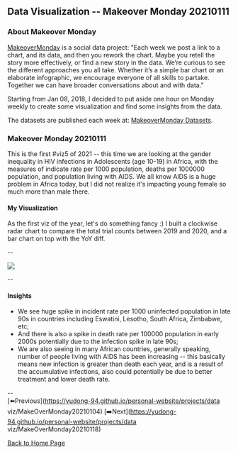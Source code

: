 <head>
  <!-- Global site tag (gtag.js) - Google Analytics -->
<script async src="https://www.googletagmanager.com/gtag/js?id=UA-112502179-1"></script>
<script>
  window.dataLayer = window.dataLayer || [];
  function gtag(){dataLayer.push(arguments);}
  gtag('js', new Date());

  gtag('config', 'UA-112502179-1');
</script>
</head>


## Data Visualization -- Makeover Monday 20210111

### About Makeover Monday

[MakeoverMonday](http://www.makeovermonday.co.uk/) is a social data project:
"Each week we post a link to a chart, and its data, and then you rework the chart.
Maybe you retell the story more effectively, or find a new story in the data.
We’re curious to see the different approaches you all take. Whether it’s a simple bar chart or an elaborate infographic, we encourage everyone of all skills to partake.
Together we can have broader conversations about and with data."

Starting from Jan 08, 2018, I decided to put aside one hour on Monday weekly to create some visualization and find some insights from the data.

The datasets are published each week at: [MakeoverMonday Datasets](http://www.makeovermonday.co.uk/data/).

### Makeover Monday 20210111

This is the first #viz5 of 2021 -- this time we are looking at the gender inequality in HIV infections in Adolescents (age 10-19) in Africa, with the measures of indicate rate per 1000 population, deaths per 1000000 population, and population living with AIDS. We all know AIDS is a huge problem in Africa today, but I did not realize it's impacting young female so much more than male there.  

#### My Visualization

As the first viz of the year, let's do something fancy :) I built a clockwise radar chart to compare the total trial counts between 2019 and 2020, and a bar chart on top with the YoY diff.  

--  
<div class='tableauPlaceholder' id='viz1610425000124' style='position: relative'>
<noscript><a href='#'>
  <img alt=' ' src='https:&#47;&#47;public.tableau.com&#47;static&#47;images&#47;Ma&#47;MakeOverMonday20210111GnederInequalityinHIVInfectionsinAdolescentsinAfrica&#47;GnederInequalityinHIVInfectionsinAdolescentsinAfrica&#47;1_rss.png' style='border: none' />
</a></noscript>
<object class='tableauViz'  style='display:none;'>
  <param name='host_url' value='https%3A%2F%2Fpublic.tableau.com%2F' /> 
  <param name='embed_code_version' value='3' />
  <param name='path' value='views&#47;MakeOverMonday20210111GnederInequalityinHIVInfectionsinAdolescentsinAfrica&#47;GnederInequalityinHIVInfectionsinAdolescentsinAfrica?:language=en&amp;:embed=y&amp;:display_count=y&amp;publish=yes' />
  <param name='toolbar' value='yes' />
  <param name='static_image' value='https:&#47;&#47;public.tableau.com&#47;static&#47;images&#47;Ma&#47;MakeOverMonday20210111GnederInequalityinHIVInfectionsinAdolescentsinAfrica&#47;GnederInequalityinHIVInfectionsinAdolescentsinAfrica&#47;1.png' />
  <param name='animate_transition' value='yes' />
  <param name='display_static_image' value='yes' />
  <param name='display_spinner' value='yes' />
  <param name='display_overlay' value='yes' />
  <param name='display_count' value='yes' />
  <param name='language' value='en' />
  <param name='filter' value='publish=yes' />
</object></div>             
<script type='text/javascript'>          
  var divElement = document.getElementById('viz1610425000124');   
  var vizElement = divElement.getElementsByTagName('object')[0];            
  if ( divElement.offsetWidth > 800 ) { vizElement.style.width='600px';vizElement.style.height='827px';} else if ( divElement.offsetWidth > 500 ) { vizElement.style.width='600px';vizElement.style.height='827px';} else { vizElement.style.width='100%';vizElement.style.height='1077px';}    
  var scriptElement = document.createElement('script');            
  scriptElement.src = 'https://public.tableau.com/javascripts/api/viz_v1.js';    
  vizElement.parentNode.insertBefore(scriptElement, vizElement);          
</script>
  
--  

#### Insights
* We see huge spike in incident rate per 1000 uninfected population in late 90s in countries including Eswatini, Lesotho, South Africa, Zimbabwe, etc;  
* And there is also a spike in death rate per 100000 population in early 2000s potentially due to the infection spike in late 90s;  
* We are also seeing in many African countries, generally speaking, number of people living with AIDS has been increasing -- this basically means new infection is greater than death each year, and is a result of the accumulative infections, also could potentially be due to better treatment and lower death rate.  

--  
[⬅️Previous](https://yudong-94.github.io/personal-website/projects/data viz/MakeOverMonday20210104)  [➡️Next](https://yudong-94.github.io/personal-website/projects/data viz/MakeOverMonday20210118)  

[Back to Home Page](https://yudong-94.github.io/personal-website/)
